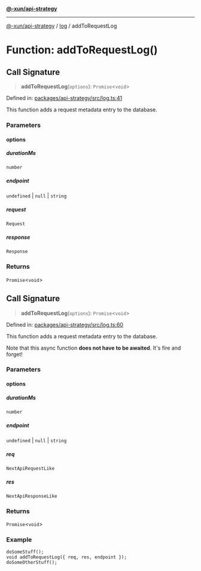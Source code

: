 [**@-xun/api-strategy**](../../README.md)

***

[@-xun/api-strategy](../../README.md) / [log](../README.md) / addToRequestLog

# Function: addToRequestLog()

## Call Signature

> **addToRequestLog**(`options`): `Promise`\<`void`\>

Defined in: [packages/api-strategy/src/log.ts:41](https://github.com/Xunnamius/api-utils/blob/52a8c73e7bc88df6639a2fe1c2313f726aa468a9/packages/api-strategy/src/log.ts#L41)

This function adds a request metadata entry to the database.

### Parameters

#### options

##### durationMs

`number`

##### endpoint

`undefined` \| `null` \| `string`

##### request

`Request`

##### response

`Response`

### Returns

`Promise`\<`void`\>

## Call Signature

> **addToRequestLog**(`options`): `Promise`\<`void`\>

Defined in: [packages/api-strategy/src/log.ts:60](https://github.com/Xunnamius/api-utils/blob/52a8c73e7bc88df6639a2fe1c2313f726aa468a9/packages/api-strategy/src/log.ts#L60)

This function adds a request metadata entry to the database.

Note that this async function **does not have to be awaited**. It's fire and
forget!

### Parameters

#### options

##### durationMs

`number`

##### endpoint

`undefined` \| `null` \| `string`

##### req

`NextApiRequestLike`

##### res

`NextApiResponseLike`

### Returns

`Promise`\<`void`\>

### Example

```
doSomeStuff();
void addToRequestLog({ req, res, endpoint });
doSomeOtherStuff();
```
